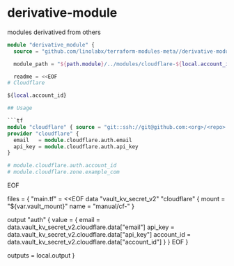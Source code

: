 # derivative-module

modules derivatived from others

```terraform
module "derivative_module" {
  source = "github.com/linolabx/terraform-modules-meta//derivative-module"

  module_path = "${path.module}/../modules/cloudflare-${local.account_id}"

  readme = <<EOF
# Cloudflare

${local.account_id}

## Usage

```tf
module "cloudflare" { source = "git::ssh://git@github.com:<org>/<repo>.git//modules/cloudflare-${local.account_id}" }
provider "cloudflare" {
  email   = module.cloudflare.auth.email
  api_key = module.cloudflare.auth.api_key
}

# module.cloudflare.auth.account_id
# module.cloudflare.zone.example_com
```
EOF

  files = {
    "main.tf" = <<EOF
data "vault_kv_secret_v2" "cloudflare" {
  mount = "${var.vault_mount}"
  name  = "manual/cf-<account-id>"
}

output "auth" { value = {
  email      = data.vault_kv_secret_v2.cloudflare.data["email"]
  api_key    = data.vault_kv_secret_v2.cloudflare.data["api_key"]
  account_id = data.vault_kv_secret_v2.cloudflare.data["account_id"] 
} }
EOF
  }

  outputs = local.output
}

```
